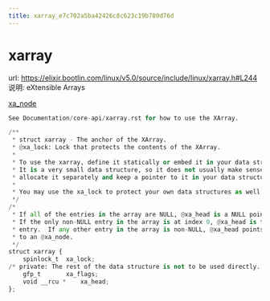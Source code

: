 ```yaml
---
title: xarray_e7c702a5ba42426c8c623c19b780d76d
---
```


# xarray

url: https://elixir.bootlin.com/linux/v5.0/source/include/linux/xarray.h#L244
说明: eXtensible Arrays

[xa_node](xa_node%207d4336906ba5403e8356342712ce0a4b.md) 

```python
See Documentation/core-api/xarray.rst for how to use the XArray.
```

```python
/**
 * struct xarray - The anchor of the XArray.
 * @xa_lock: Lock that protects the contents of the XArray.
 *
 * To use the xarray, define it statically or embed it in your data structure.
 * It is a very small data structure, so it does not usually make sense to
 * allocate it separately and keep a pointer to it in your data structure.
 *
 * You may use the xa_lock to protect your own data structures as well.
 */
/*
 * If all of the entries in the array are NULL, @xa_head is a NULL pointer.
 * If the only non-NULL entry in the array is at index 0, @xa_head is that
 * entry.  If any other entry in the array is non-NULL, @xa_head points
 * to an @xa_node.
 */
struct xarray {
	spinlock_t	xa_lock;
/* private: The rest of the data structure is not to be used directly. */
	gfp_t		xa_flags;
	void __rcu *	xa_head;
};
```
